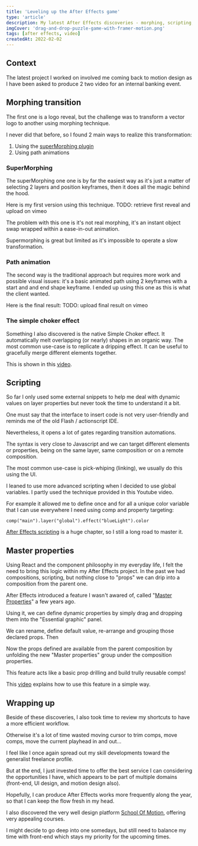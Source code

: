 ```yaml
---
title: 'Leveling up the After Effects game'
type: 'article'
description: My latest After Effects discoveries - morphing, scripting, and master properties.
imgCover: 'drag-and-drop-puzzle-game-with-framer-motion.png'
tags: [after effects, video]
createdAt: 2022-02-02
---
```


## Context

The latest project I worked on involved me coming back to motion design as I have been asked to produce 2 two video for an internal banking event.

## Morphing transition

The first one is a logo reveal, but the challenge was to transform a vector logo to another using morphing technique.

I never did that before, so I found 2 main ways to realize this transformation:

1. Using the [superMorphing plugin](https://aescripts.com/super-morphings/)
2. Using path animations

### SuperMorphing

The superMorphing one one is by far the easiest way as it's just a matter of selecting 2 layers and position keyframes, then it does all the magic behind the hood.

Here is my first version using this technique.
TODO: retrieve first reveal and upload on vimeo

The problem with this one is it's not real morphing, it's an instant object swap wrapped within a ease-in-out animation.

Supermorphing is great but limited as it's impossible to operate a slow transformation.

### Path animation

The second way is the traditional approach but requires more work and possible visual issues: it's a basic animated path using 2 keyframes with a start and and end shape keyframe. I ended up using this one as this is what the client wanted.

Here is the final result:
TODO: upload final result on vimeo

### The simple choker effect

Something I also discovered is the native Simple Choker effect. It automatically melt overlapping (or nearly) shapes in an organic way. The most common use-case is to replicate a dripping effect. It can be useful to gracefully merge different elements together.

This is shown in this [video](https://www.youtube.com/watch?v=h2uXKuIiWYA).

## Scripting

So far I only used some external snippets to help me deal with dynamic values on layer properties but never took the time to understand it a bit.

One must say that the interface to insert code is not very user-friendly and reminds me of the old Flash / actionscript IDE.

Nevertheless, it opens a lot of gates regarding transition automations.

The syntax is very close to Javascript and we can target different elements or properties, being on the same layer, same composition or on a remote composition.

The most common use-case is pick-whiping (linking), we usually do this using the UI.

I leaned to use more advanced scripting when I decided to use global variables. I partly used the technique provided in this Youtube video.

For example it allowed me to define once and for all a unique color variable that I can use everywhere I need using comp and property targeting:

```
comp("main").layer("global").effect("blueLight").color
```

[After Effects scripting](https://ae-scripting.docsforadobe.dev/) is a huge chapter, so I still a long road to master it.

## Master properties

Using React and the component philosophy in my everyday life, I felt the need to bring this logic within my After Effects project. In the past we had compositions, scripting, but nothing close to "props" we can drip into a composition from the parent one.

After Effects introduced a feature I wasn't awared of, called "[Master Properties](https://helpx.adobe.com/sea/after-effects/how-to/intro-master-properties.html)" a few years ago.

Using it, we can define dynamic properties by simply drag and dropping them into the "Essential graphic" panel.

We can rename, define default value, re-arrange and grouping those declared props. Then

Now the props defined are available from the parent composition by unfolding the new "Master properties" group under the composition properties.

This feature acts like a basic prop drilling and build trully reusable comps!

This [video](https://www.youtube.com/watch?v=H1ZsiQy764Q) explains how to use this feature in a simple way.

## Wrapping up

Beside of these discoveries, I also took time to review my shortcuts to have a more efficient workflow.

Otherwise it's a lot of time wasted moving cursor to trim comps, move comps, move the current playhead in and out...

I feel like I once again spread out my skill developments toward the generalist freelance profile.

But at the end, I just invested time to offer the best service I can considering the opportunities I have, which appears to be part of multiple domains (front-end, UI design, and motion design also).

Hopefully, I can produce After Effects works more frequently along the year, so that I can keep the flow fresh in my head.

I also discovered the very well design platform [School Of Motion](https://www.schoolofmotion.com/), offering very appealing courses.

I might decide to go deep into one somedays, but still need to balance my time with front-end which stays my priority for the upcoming times.
